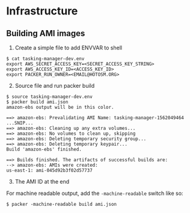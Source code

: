 # Infrastructure

## Building AMI images

1. Create a simple file to add ENVVAR to shell

```
$ cat tasking-manager-dev.env
export AWS_SECRET_ACCESS_KEY=<SECRET_ACCESS_KEY_STRING>
export AWS_ACCESS_KEY_ID=<ACCESS_KEY_ID>
export PACKER_RUN_OWNER=<EMAIL@HOTOSM.ORG>
```

2. Source file and run packer build

```
$ source tasking-manager-dev.env
$ packer build ami.json
amazon-ebs output will be in this color.

==> amazon-ebs: Prevalidating AMI Name: tasking-manager-1562049464
...SNIP...
==> amazon-ebs: Cleaning up any extra volumes...
==> amazon-ebs: No volumes to clean up, skipping
==> amazon-ebs: Deleting temporary security group...
==> amazon-ebs: Deleting temporary keypair...
Build 'amazon-ebs' finished.

==> Builds finished. The artifacts of successful builds are:
--> amazon-ebs: AMIs were created:
us-east-1: ami-045d92b3f02d57737
```

3. The AMI ID at the end

For machine readable output, add the `-machine-readable` switch like so:

```
$ packer -machine-readable build ami.json
```
